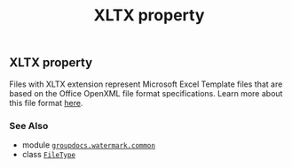 ﻿---
title: XLTX property
second_title: GroupDocs.Watermark for Python via .NET API References
description: 
type: docs
url: /python-net/groupdocs.watermark.common/filetype/xltx/
is_root: false
weight: 630
---

## XLTX property


Files with XLTX extension represent Microsoft Excel Template files that are based on the Office OpenXML
file format specifications. Learn more about this file format
[here](https://wiki.fileformat.com/specification/spreadsheet/xltx/).

### See Also
* module [`groupdocs.watermark.common`](../../)
* class [`FileType`](/watermark/python-net/groupdocs.watermark.common/filetype)
